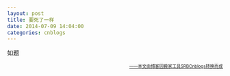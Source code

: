 ```yaml
---
layout: post
title: 要死了一样
date: 2014-07-09 14:04:00
categories: cnblogs
---
```


<p>如题</p>

<div align=right><a href="https://github.com/mlxy/SRBCnblogs"><font size=1>——本文由博客园搬家工具SRBCnblogs转换而成</font></a></div>